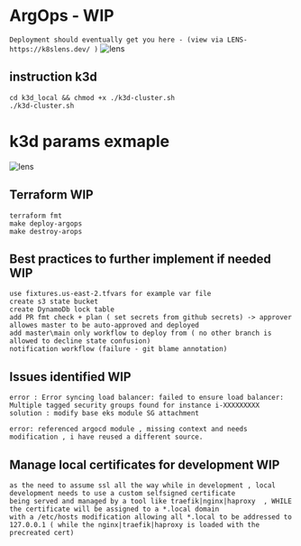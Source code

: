 # ArgOps - WIP
```Deployment should eventually get you here - (view via LENS- https://k8slens.dev/ )```
![lens](./img.png)

## instruction k3d 
```
cd k3d_local && chmod +x ./k3d-cluster.sh
./k3d-cluster.sh
```
# k3d params exmaple
![lens](./img_1.png)


## Terraform WIP
````
terraform fmt
make deploy-argops
make destroy-arops
````
## Best practices to further implement if needed WIP
````
use fixtures.us-east-2.tfvars for example var file 
create s3 state bucket
create DynamoDb lock table
add PR fmt check + plan ( set secrets from github secrets) -> approver allowes master to be auto-approved and deployed
add master\main only workflow to deploy from ( no other branch is allowed to decline state confusion) 
notification workflow (failure - git blame annotation) 
````
## Issues identified WIP 
```
error : Error syncing load balancer: failed to ensure load balancer: Multiple tagged security groups found for instance i-XXXXXXXXX
solution : modify base eks module SG attachment

error: referenced argocd module , missing context and needs modification , i have reused a different source. 
```

## Manage local certificates for development  WIP
```
as the need to assume ssl all the way while in development , local development needs to use a custom selfsigned certificate 
being served and managed by a tool like traefik|nginx|haproxy  , WHILE the certificate will be assigned to a *.local domain 
with a /etc/hosts modification allowing all *.local to be addressed to 127.0.0.1 ( while the nginx|traefik|haproxy is loaded with the precreated cert) 
```